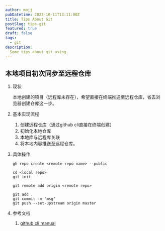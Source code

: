 ```yaml
---
author: mojj 
pubDatetime: 2023-10-11T13:11:00Z
title: Tips About Git
postSlug: tips-git
featured: true
draft: false
tags:
  - git
description:
  Some tips about git using.
---
```


## 本地项目初次同步至远程仓库

1. 现状
   
   本地创建的项目（远程库未存在），希望直接在终端推送至远程仓库，省去浏览器创建仓库这一步。

2. 基本实现流程
   
   1. 创建远程仓库（通过github cli直接在终端创建）
   2. 初始化本地仓库
   3. 本地库与远程库关联
   4. 将本地内容推送至远程仓库。
3. 具体操作
   
   ```shell
   gh repo create <remote repo name> --public 

   cd <local repo>
   git init

   git remote add origin <remote repo>

   git add .
   git commit -m "msg"
   git push --set-upstream origin master
   ```

4. 参考文档
   
   1. [github cli manual](https://cli.github.com/manual/)
